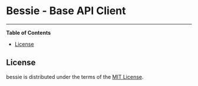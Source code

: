 # Bessie - Base API Client

-----

**Table of Contents**

* [License](#license)

## License

bessie is distributed under the terms of the
[MIT License](https://choosealicense.com/licenses/mit).
